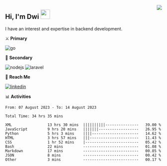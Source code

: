 [<img src="https://komarev.com/ghpvc/?username=masred&color=green&style=flat-square&label=Profile+Views" align="right">](github.com/masred)

## Hi, I'm Dwi <img src="https://raw.githubusercontent.com/MartinHeinz/MartinHeinz/master/wave.gif" width="30px">

I have an interest and expertise in backend development.

⚔️ **Primary**

![go](https://img.shields.io/badge/---?logo=go&label=Golang&style=social)

🔪 **Secondary**

![nodejs](https://img.shields.io/badge/---?logo=node.js&label=Node.js&style=social&logoColor=green)
![laravel](https://img.shields.io/badge/---?logo=laravel&label=Laravel&style=social)

🔗 **Reach Me**

[![linkedin](https://img.shields.io/badge/---?logo=linkedin&label=LinkedIn&style=social)](https://linkedin.com/in/dwifitriyanto)

📊 **Activities**

<!--START_SECTION:waka-->

```all_time
From: 07 August 2023 - To: 14 August 2023

Total Time: 34 hrs 35 mins

XML                13 hrs 30 mins  ||||||||||---------------   39.00 %
JavaScript         9 hrs 20 mins   |||||||------------------   26.95 %
Python             5 hrs 3 mins    ||||---------------------   14.62 %
HTML               3 hrs 57 mins   |||----------------------   11.43 %
CSS                1 hr 52 mins    |------------------------   05.42 %
Bash               22 mins         -------------------------   01.08 %
Markdown           17 mins         -------------------------   00.85 %
JSON               8 mins          -------------------------   00.42 %
Other              3 mins          -------------------------   00.17 %
```

<!--END_SECTION:waka-->
